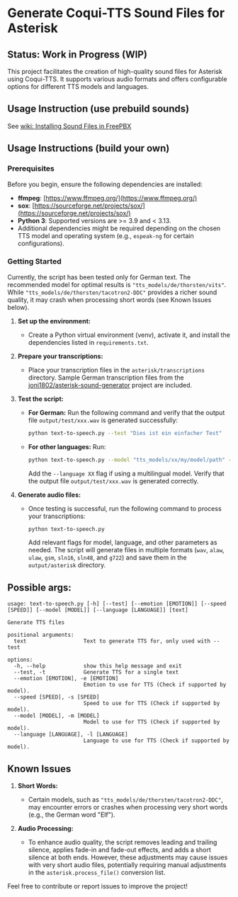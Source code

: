 # Generate Coqui-TTS Sound Files for Asterisk

## Status: Work in Progress (WIP)

This project facilitates the creation of high-quality sound files for Asterisk using Coqui-TTS. It supports various audio formats and offers configurable options for different TTS models and languages.


## Usage Instruction (use prebuild sounds)
See [wiki: Installing Sound Files in FreePBX](https://github.com/babatonga/coqui-tts-freepbx/wiki/Installing-Sound-Files-in-FreePBX)


## Usage Instructions (build your own)

### Prerequisites

Before you begin, ensure the following dependencies are installed:

- **ffmpeg**: [https://www.ffmpeg.org/](https://www.ffmpeg.org/)
- **sox**: [https://sourceforge.net/projects/sox/](https://sourceforge.net/projects/sox/)
- **Python 3**: Supported versions are >= 3.9 and < 3.13.
- Additional dependencies might be required depending on the chosen TTS model and operating system (e.g., `espeak-ng` for certain configurations).

### Getting Started
Currently, the script has been tested only for German text. The recommended model for optimal results is `"tts_models/de/thorsten/vits"`. While `"tts_models/de/thorsten/tacotron2-DDC"` provides a richer sound quality, it may crash when processing short words (see Known Issues below).

1. **Set up the environment:**
   - Create a Python virtual environment (venv), activate it, and install the dependencies listed in `requirements.txt`.

2. **Prepare your transcriptions:**
   - Place your transcription files in the `asterisk/transcriptions` directory. Sample German transcription files from the [joni1802/asterisk-sound-generator](https://github.com/joni1802/asterisk-sound-generator) project are included.

3. **Test the script:**
   - **For German:** Run the following command and verify that the output file `output/test/xxx.wav` is generated successfully:
     ```bash
     python text-to-speech.py --test "Dies ist ein einfacher Test"
     ```
   - **For other languages:** Run:
     ```bash
     python text-to-speech.py --model "tts_models/xx/my/model/path" --test "My test phrase"
     ```
     Add the `--language XX` flag if using a multilingual model. Verify that the output file `output/test/xxx.wav` is generated correctly.

4. **Generate audio files:**
   - Once testing is successful, run the following command to process your transcriptions:
     ```bash
     python text-to-speech.py
     ```
     Add relevant flags for model, language, and other parameters as needed. The script will generate files in multiple formats (`wav`, `alaw`, `ulaw`, `gsm`, `sln16`, `sln48`, and `g722`) and save them in the `output/asterisk` directory.


## Possible args:
```
usage: text-to-speech.py [-h] [--test] [--emotion [EMOTION]] [--speed [SPEED]] [--model [MODEL]] [--language [LANGUAGE]] [text]

Generate TTS files

positional arguments:
  text                  Text to generate TTS for, only used with --test

options:
  -h, --help            show this help message and exit
  --test, -t            Generate TTS for a single text
  --emotion [EMOTION], -e [EMOTION]
                        Emotion to use for TTS (Check if supported by model).
  --speed [SPEED], -s [SPEED]
                        Speed to use for TTS (Check if supported by model).
  --model [MODEL], -m [MODEL]
                        Model to use for TTS (Check if supported by model).
  --language [LANGUAGE], -l [LANGUAGE]
                        Language to use for TTS (Check if supported by model).
```

## Known Issues

1. **Short Words:** 
   - Certain models, such as `"tts_models/de/thorsten/tacotron2-DDC"`, may encounter errors or crashes when processing very short words (e.g., the German word "Elf").

2. **Audio Processing:**
   - To enhance audio quality, the script removes leading and trailing silence, applies fade-in and fade-out effects, and adds a short silence at both ends. However, these adjustments may cause issues with very short audio files, potentially requiring manual adjustments in the `asterisk.process_file()` conversion list.

Feel free to contribute or report issues to improve the project!
